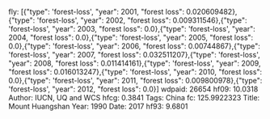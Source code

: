 fly: [{"type": 'forest-loss', "year": 2001, "forest loss": 0.020609482},{"type": 'forest-loss', "year": 2002, "forest loss": 0.009311546},{"type": 'forest-loss', "year": 2003, "forest loss": 0.0},{"type": 'forest-loss', "year": 2004, "forest loss": 0.0},{"type": 'forest-loss', "year": 2005, "forest loss": 0.0},{"type": 'forest-loss', "year": 2006, "forest loss": 0.00744867},{"type": 'forest-loss', "year": 2007, "forest loss": 0.032511207},{"type": 'forest-loss', "year": 2008, "forest loss": 0.011414161},{"type": 'forest-loss', "year": 2009, "forest loss": 0.016013247},{"type": 'forest-loss', "year": 2010, "forest loss": 0.0},{"type": 'forest-loss', "year": 2011, "forest loss": 0.009800978},{"type": 'forest-loss', "year": 2012, "forest loss": 0.0}]
wdpaid: 26654
hf09: 10.0318
Author: IUCN, UQ and WCS
hfcg: 0.3841
Tags: China
fc: 125.9922323
Title: Mount Huangshan
Year: 1990
Date: 2017
hf93: 9.6801
